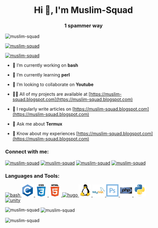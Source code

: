<h1 align="center">Hi 👋, I'm Muslim-Squad</h1>
<h3 align="center">1 spammer way</h3>

<p align="left"> <img src="https://komarev.com/ghpvc/?username=muslim-squad&label=Profile%20views&color=0e75b6&style=flat" alt="muslim-squad" /> </p>

<p align="left"> <a href="https://github.com/ryo-ma/github-profile-trophy"><img src="https://github-profile-trophy.vercel.app/?username=muslim-squad" alt="muslim-squad" /></a> </p>

<p align="left"> <a href="https://twitter.com/muslim-squad" target="blank"><img src="https://img.shields.io/twitter/follow/muslim-squad?logo=twitter&style=for-the-badge" alt="muslim-squad" /></a> </p>

- 🔭 I’m currently working on **bash**

- 🌱 I’m currently learning **perl**

- 👯 I’m looking to collaborate on **Youtube**

- 👨‍💻 All of my projects are available at [https://muslim-squad.blogspot.com](https://muslim-squad.blogspot.com)

- 📝 I regularly write articles on [https://muslim-squad.blogspot.com](https://muslim-squad.blogspot.com)

- 💬 Ask me about **Termux**

- 📄 Know about my experiences [https://muslim-squad.blogspot.com](https://muslim-squad.blogspot.com)

<h3 align="left">Connect with me:</h3>
<p align="left">
<a href="https://twitter.com/muslim-squad" target="blank"><img align="center" src="https://raw.githubusercontent.com/rahuldkjain/github-profile-readme-generator/neutral-icons/src/images/icons/Social/twitter.svg" alt="muslim-squad" height="30" width="40" /></a>
<a href="https://linkedin.com/in/muslim-squad" target="blank"><img align="center" src="https://raw.githubusercontent.com/rahuldkjain/github-profile-readme-generator/neutral-icons/src/images/icons/Social/linked-in-alt.svg" alt="muslim-squad" height="30" width="40" /></a>
<a href="https://instagram.com/muslim-squad" target="blank"><img align="center" src="https://raw.githubusercontent.com/rahuldkjain/github-profile-readme-generator/neutral-icons/src/images/icons/Social/instagram.svg" alt="muslim-squad" height="30" width="40" /></a>
<a href="https://www.youtube.com/c/muslim-squad" target="blank"><img align="center" src="https://raw.githubusercontent.com/rahuldkjain/github-profile-readme-generator/neutral-icons/src/images/icons/Social/youtube.svg" alt="muslim-squad" height="30" width="40" /></a>
</p>

<h3 align="left">Languages and Tools:</h3>
<p align="left"> <a href="https://www.gnu.org/software/bash/" target="_blank"> <img src="https://www.vectorlogo.zone/logos/gnu_bash/gnu_bash-icon.svg" alt="bash" width="40" height="40"/> </a> <a href="https://www.cprogramming.com/" target="_blank"> <img src="https://raw.githubusercontent.com/devicons/devicon/master/icons/c/c-original.svg" alt="c" width="40" height="40"/> </a> <a href="https://www.w3schools.com/css/" target="_blank"> <img src="https://raw.githubusercontent.com/devicons/devicon/master/icons/css3/css3-original-wordmark.svg" alt="css3" width="40" height="40"/> </a> <a href="https://www.w3.org/html/" target="_blank"> <img src="https://raw.githubusercontent.com/devicons/devicon/master/icons/html5/html5-original-wordmark.svg" alt="html5" width="40" height="40"/> </a> <a href="https://gohugo.io/" target="_blank"> <img src="https://api.iconify.design/logos-hugo.svg" alt="hugo" width="40" height="40"/> </a> <a href="https://www.linux.org/" target="_blank"> <img src="https://raw.githubusercontent.com/devicons/devicon/master/icons/linux/linux-original.svg" alt="linux" width="40" height="40"/> </a> <a href="https://www.mysql.com/" target="_blank"> <img src="https://raw.githubusercontent.com/devicons/devicon/master/icons/mysql/mysql-original-wordmark.svg" alt="mysql" width="40" height="40"/> </a> <a href="https://www.photoshop.com/en" target="_blank"> <img src="https://raw.githubusercontent.com/devicons/devicon/master/icons/photoshop/photoshop-line.svg" alt="photoshop" width="40" height="40"/> </a> <a href="https://www.php.net" target="_blank"> <img src="https://raw.githubusercontent.com/devicons/devicon/master/icons/php/php-original.svg" alt="php" width="40" height="40"/> </a> <a href="https://www.python.org" target="_blank"> <img src="https://raw.githubusercontent.com/devicons/devicon/master/icons/python/python-original.svg" alt="python" width="40" height="40"/> </a> <a href="https://unity.com/" target="_blank"> <img src="https://www.vectorlogo.zone/logos/unity3d/unity3d-icon.svg" alt="unity" width="40" height="40"/> </a> </p>

<p><img align="left" src="https://github-readme-stats.vercel.app/api/top-langs?username=muslim-squad&show_icons=true&locale=en&layout=compact" alt="muslim-squad" /></p>

<p>&nbsp;<img align="center" src="https://github-readme-stats.vercel.app/api?username=muslim-squad&show_icons=true&locale=en" alt="muslim-squad" /></p>

<p><img align="center" src="https://github-readme-streak-stats.herokuapp.com/?user=muslim-squad&" alt="muslim-squad" /></p>
